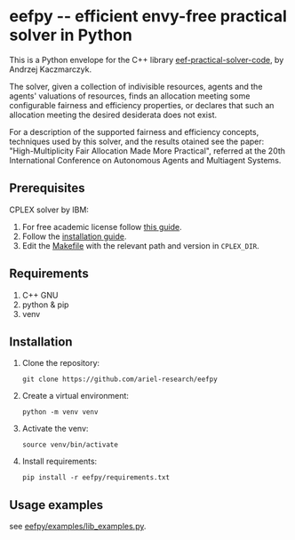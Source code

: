 # eefpy -- efficient envy-free practical solver in Python

This is a Python envelope for the C++ library [eef-practical-solver-code](https://git.tu-berlin.de/akt-public/eef-practical-solver-code), by Andrzej Kaczmarczyk.

The solver, given a collection of indivisible resources, agents and the agents' valuations of resources, finds an allocation meeting some configurable fairness and efficiency properties, or declares that such an allocation meeting the desired desiderata does not exist.

For a description of the supported fairness and efficiency concepts, techniques used by this solver, and the results otained see the paper: "High-Multiplicity Fair Allocation Made More Practical", referred at the 20th International Conference on Autonomous Agents and Multiagent Systems.

## Prerequisites
CPLEX solver by IBM:
1. For free academic license follow [this guide](https://community.ibm.com/community/user/ai-datascience/blogs/xavier-nodet1/2020/07/09/cplex-free-for-students).
2. Follow the [installation guide](https://www.ibm.com/docs/en/icos/20.1.0?topic=2010-installing-cplex-optimization-studio).
3. Edit the [Makefile](/solver/Makefile) with the relevant path and version in `CPLEX_DIR`.

## Requirements
1. C++ GNU
2. python & pip
3. venv

## Installation 
1. Clone the repository:
    ```
    git clone https://github.com/ariel-research/eefpy
    ```
2. Create a virtual environment:
    ```
    python -m venv venv
    ```
3. Activate the venv:
    ```
    source venv/bin/activate
    ```
4. Install requirements:
    ```
    pip install -r eefpy/requirements.txt
    ```

## Usage examples

see [eefpy/examples/lib_examples.py](eefpy/examples/lib_examples.py).

